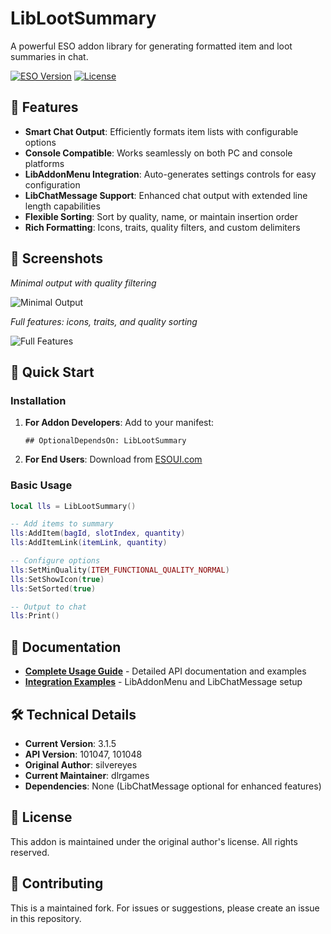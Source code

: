 # LibLootSummary

A powerful ESO addon library for generating formatted item and loot summaries in chat.

[![ESO Version](https://img.shields.io/badge/ESO-101047%20|%20101048-blue.svg)](https://www.elderscrollsonline.com/)
[![License](https://img.shields.io/badge/License-All%20Rights%20Reserved-red.svg)](LICENSE)

## 🎯 Features

- **Smart Chat Output**: Efficiently formats item lists with configurable options
- **Console Compatible**: Works seamlessly on both PC and console platforms  
- **LibAddonMenu Integration**: Auto-generates settings controls for easy configuration
- **LibChatMessage Support**: Enhanced chat output with extended line length capabilities
- **Flexible Sorting**: Sort by quality, name, or maintain insertion order
- **Rich Formatting**: Icons, traits, quality filters, and custom delimiters

## 📸 Screenshots

*Minimal output with quality filtering*

![Minimal Output](https://i.imgur.com/yXTQWDo.png)

*Full features: icons, traits, and quality sorting*

![Full Features](https://i.imgur.com/2T74WDi.png)

## 🚀 Quick Start

### Installation

1. **For Addon Developers**: Add to your manifest:
   ```
   ## OptionalDependsOn: LibLootSummary
   ```

2. **For End Users**: Download from [ESOUI.com](https://www.esoui.com)

### Basic Usage

```lua
local lls = LibLootSummary()

-- Add items to summary
lls:AddItem(bagId, slotIndex, quantity)
lls:AddItemLink(itemLink, quantity)

-- Configure options
lls:SetMinQuality(ITEM_FUNCTIONAL_QUALITY_NORMAL)
lls:SetShowIcon(true)
lls:SetSorted(true)

-- Output to chat
lls:Print()
```

## 📖 Documentation

- **[Complete Usage Guide](USAGE.md)** - Detailed API documentation and examples
- **[Integration Examples](USAGE.md#libaddonmenu-integration)** - LibAddonMenu and LibChatMessage setup

## 🛠️ Technical Details

- **Current Version**: 3.1.5
- **API Version**: 101047, 101048
- **Original Author**: silvereyes
- **Current Maintainer**: dlrgames
- **Dependencies**: None (LibChatMessage optional for enhanced features)

## 📝 License

This addon is maintained under the original author's license. All rights reserved.

## 🤝 Contributing

This is a maintained fork. For issues or suggestions, please create an issue in this repository.